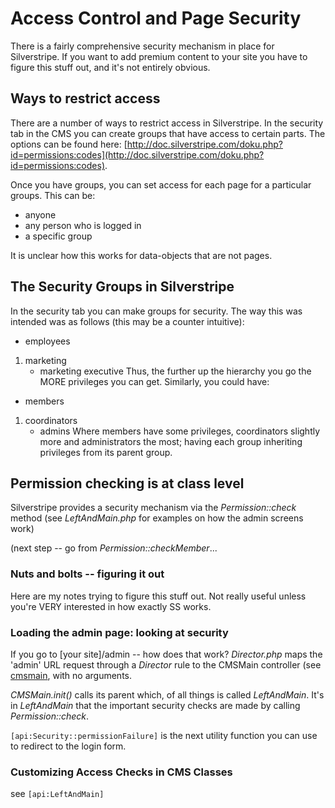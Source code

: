 # Access Control and Page Security

There is a fairly comprehensive security mechanism in place for Silverstripe. If you want to add premium content to your
site you have to figure this stuff out, and it's not entirely obvious. 

## Ways to restrict access

There are a number of ways to restrict access in Silverstripe.  In the security tab in the CMS you can create groups
that have access to certain parts.  The options can be found here:
[http://doc.silverstripe.com/doku.php?id=permissions:codes](http://doc.silverstripe.com/doku.php?id=permissions:codes). 

Once you have groups, you can set access for each page for a particular groups.  This can be:
- anyone
- any person who is logged in
- a specific group

It is unclear how this works for data-objects that are not pages.

## The Security Groups in Silverstripe

In the security tab you can make groups for security.  The way this was intended was as follows (this may be a counter
intuitive):
- employees
1.  marketing
    - marketing executive
Thus, the further up the hierarchy you go the MORE privileges you can get.  Similarly, you could have:
- members
1.  coordinators
    - admins
Where members have some privileges, coordinators slightly more and administrators the most; having each group inheriting
privileges from its parent group.     

## Permission checking is at class level

Silverstripe provides a security mechanism via the *Permission::check* method (see *LeftAndMain.php* for examples on how
the admin screens work)

(next step -- go from *Permission::checkMember*...

### Nuts and bolts -- figuring it out

Here are my notes trying to figure this stuff out. Not really useful unless you're VERY interested in how exactly SS
works.


### Loading the admin page: looking at security

If you go to [your site]/admin -- how does that work?
*Director.php* maps the 'admin' URL request through a *Director* rule to the CMSMain controller (see
[cmsmain](cmsmain), with no arguments. 

*CMSMain.init()* calls its parent which, of all things is called *LeftAndMain*. It's in *LeftAndMain* that the
important security checks are made by calling *Permission::check*. 

`[api:Security::permissionFailure]` is the next utility function you can use to redirect to the login form. 

### Customizing Access Checks in CMS Classes

see `[api:LeftAndMain]`
